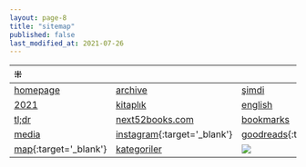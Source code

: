 ```yaml
---
layout: page-8
title: "sitemap"
published: false
last_modified_at: 2021-07-26
---
```


| ⁜                                                              |                                                                                                         |                                                                                                            |
| :------------------------------------------------------------- | :------------------------------------------------------------------------------------------------------ | :--------------------------------------------------------------------------------------------------------- |
| [homepage](/ "next52books.com")                                | [archive](archive.html)                                                                                 | [şimdi](/now.html)                                                                                         |
| [2021](/2021.html)                                             | [kitaplık](/bookshelf.html)                                                                             | [english](/books.html)                                                                                     |
| [tl;dr](/summary.html)                                         | [next52books.com](/posts.html)                                                                          | [bookmarks](/bookmarks.html)                                                                               |
| [media](/media.html)                                           | [<i class="fab fa-instagram"></i> instagram](https://www.instagram.com/next52books/){:target='\_blank'} | [<i class="fab fa-goodreads-g"></i> goodreads](https://www.goodreads.com/thebookishde/){:target='\_blank'} |
| [<i class="far fa-map"></i> map](/map.html){:target='\_blank'} | [kategoriler](/categories.html)                                                                         | <a href="/instagram.html"><img src="https://www.next52books.com/assets/images/favicon-32x32.png"></a>      |

<!-- ~~[reread](/reread.html)~~
~~[more](/more.html)~~
~~[new posts](/new.html)~~
~~[old posts](/old.html)~~
~~[goodreads](/goodreads.html)~~ -->
